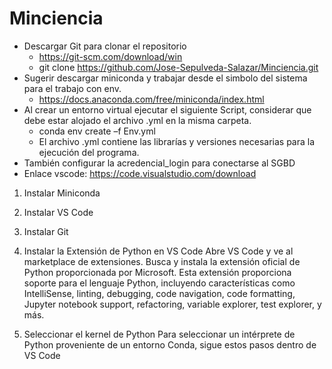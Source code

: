# Minciencia
* Descargar Git para clonar el repositorio
     * https://git-scm.com/download/win
     * git clone https://github.com/Jose-Sepulveda-Salazar/Minciencia.git
* Sugerir descargar miniconda y trabajar desde el simbolo del sistema para el trabajo con env.
    * https://docs.anaconda.com/free/miniconda/index.html 
* Al crear un entorno virtual ejecutar el siguiente Script, considerar que debe estar alojado el archivo .yml en la misma carpeta.
    * conda env create –f Env.yml
    * El archivo .yml contiene las librarías y versiones necesarias para la ejecución del programa.
* También configurar la acredencial_login para conectarse al SGBD
* Enlace vscode: https://code.visualstudio.com/download

1. Instalar Miniconda
   
3. Instalar VS Code

4. Instalar Git

6. Instalar la Extensión de Python en VS Code
Abre VS Code y ve al marketplace de extensiones. Busca y instala la extensión oficial de Python proporcionada por Microsoft. Esta extensión proporciona soporte para el lenguaje Python, incluyendo características como IntelliSense, linting, debugging, code navigation, code formatting, Jupyter notebook support, refactoring, variable explorer, test explorer, y más.

7. Seleccionar el kernel de Python
Para seleccionar un intérprete de Python proveniente de un entorno Conda, sigue estos pasos dentro de VS Code


